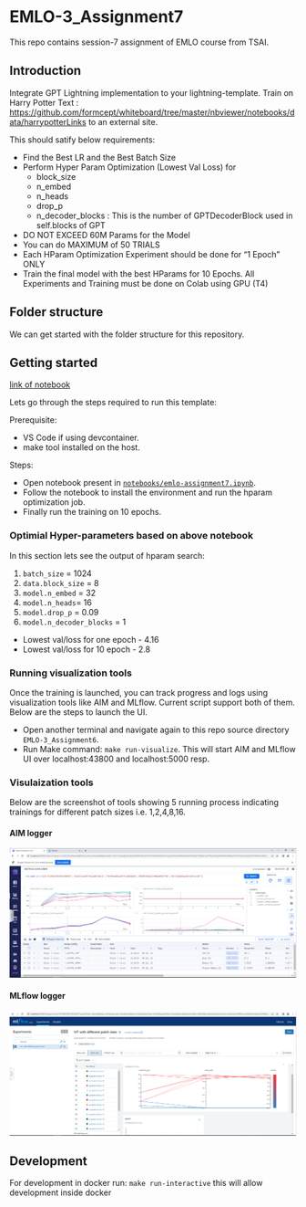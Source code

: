 # EMLO-3_Assignment7
This repo contains session-7 assignment of EMLO course from TSAI.

## Introduction
Integrate GPT Lightning implementation to your lightning-template. Train on Harry Potter Text : https://github.com/formcept/whiteboard/tree/master/nbviewer/notebooks/data/harrypotterLinks to an external site.
<br>

This should satify below requirements:
- Find the Best LR and the Best Batch Size
- Perform Hyper Param Optimization (Lowest Val Loss) for
    - block_size
    - n_embed
    - n_heads
    - drop_p
    - n_decoder_blocks : This is the number of GPTDecoderBlock used in self.blocks of GPT
- DO NOT EXCEED 60M Params for the Model
- You can do MAXIMUM of 50 TRIALS
- Each HParam Optimization Experiment should be done for “1 Epoch” ONLY
- Train the final model with the best HParams for 10 Epochs. All Experiments and Training must be done on Colab using GPU (T4)


## Folder structure
We can get started with the folder structure for this repository.

## Getting started
[link of notebook](https://github.com/devdastl/EMLO-3_Assignment6/blob/assignment-7/notebooks/emlo-assignment7.ipynb)

Lets go through the steps required to run this template:

Prerequisite:

- VS Code if using devcontainer.
- make tool installed on the host.

Steps: 
- Open notebook present in [`notebooks/emlo-assignment7.ipynb`](https://github.com/devdastl/EMLO-3_Assignment6/blob/assignment-7/notebooks/emlo-assignment7.ipynb).
- Follow the notebook to install the environment and run the hparam optimization job.
- Finally run the training on 10 epochs.

### Optimial Hyper-parameters based on above notebook
In this section lets see the output of hparam search:
1. `batch_size` = 1024
2. `data.block_size` = 8 
3. `model.n_embed` = 32 
4. `model.n_heads`= 16 
5. `model.drop_p` = 0.09 
6. `model.n_decoder_blocks` = 1

- Lowest val/loss for one epoch - 4.16
- Lowest val/loss for 10 epoch - 2.8
### Running visualization tools
Once the training is launched, you can track progress and logs using visualization tools like AIM and MLflow. 
Current script support both of them. Below are the steps to launch the UI.

- Open another terminal and navigate again to this repo source directory `EMLO-3_Assignment6`.
- Run Make command: `make run-visualize`. This will start AIM and MLflow UI over localhost:43800 and localhost:5000 resp.

### Visulaization tools
Below are the screenshot of tools showing 5 running process indicating trainings for different patch sizes i.e. 1,2,4,8,16.

#### AIM logger
![alt-text-1](scripts/aim_shot.PNG "output1")

#### MLflow logger
![alt-text-1](scripts/mlflow_shot.PNG "output2")

## Development
For development in docker run: `make run-interactive` this will allow development inside docker

